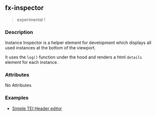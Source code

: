 ## fx-inspector

> experimental !

### Description

Instance Inspector is a helper element for development which
displays all used instances at the bottom of the viewport.

It uses the `log()` function under the hood and renders 
a html `details` element for each instance.


### Attributes

No Attributes

### Examples

* [Simple TEI Header editor](../demo/simple-tei-header.html)
